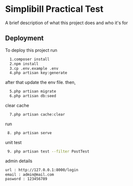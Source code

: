
# Simplibill Practical Test

A brief description of what this project does and who it's for


## Deployment

To deploy this project run

```bash
  1.composer install
  2.npm install
  3.cp .env.example .env
  4.php artisan key:generate
```
after that update the env file. then,

```bash
  5.php artisan migrate
  6.php artisan db:seed
```

clear cache
```bash
  7.php artisan cache:clear
```

run
```bash
 8. php artisan serve
```

unit test
```bash
 9. php artisan test --filter PostTest
```

admin details
```bash
url : http://127.0.0.1:8000/login
email : admin@mail.com
pasword : 123456789
```


